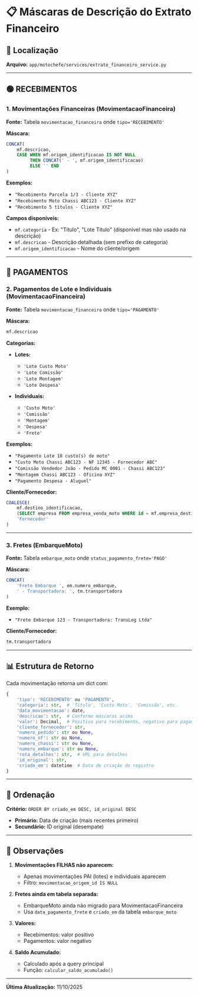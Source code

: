 # 📋 Máscaras de Descrição do Extrato Financeiro

## 📍 Localização
**Arquivo:** `app/motochefe/services/extrato_financeiro_service.py`

---

## 🟢 RECEBIMENTOS

### 1. Movimentações Financeiras (MovimentacaoFinanceira)
**Fonte:** Tabela `movimentacao_financeira` onde `tipo='RECEBIMENTO'`

**Máscara:**
```sql
CONCAT(
    mf.descricao,
    CASE WHEN mf.origem_identificacao IS NOT NULL
         THEN CONCAT(' - ', mf.origem_identificacao)
         ELSE '' END
)
```

**Exemplos:**
- `"Recebimento Parcela 1/3 - Cliente XYZ"`
- `"Recebimento Moto Chassi ABC123 - Cliente XYZ"`
- `"Recebimento 5 títulos - Cliente XYZ"`

**Campos disponíveis:**
- `mf.categoria` - Ex: "Título", "Lote Título" (disponível mas não usado na descrição)
- `mf.descricao` - Descrição detalhada (sem prefixo de categoria)
- `mf.origem_identificacao` - Nome do cliente/origem

---

## 🔴 PAGAMENTOS

### 2. Pagamentos de Lote e Individuais (MovimentacaoFinanceira)
**Fonte:** Tabela `movimentacao_financeira` onde `tipo='PAGAMENTO'`

**Máscara:**
```sql
mf.descricao
```

**Categorias:**
- **Lotes:**
  - `'Lote Custo Moto'`
  - `'Lote Comissão'`
  - `'Lote Montagem'`
  - `'Lote Despesa'`

- **Individuais:**
  - `'Custo Moto'`
  - `'Comissão'`
  - `'Montagem'`
  - `'Despesa'`
  - `'Frete'`

**Exemplos:**
- `"Pagamento Lote 10 custo(s) de moto"`
- `"Custo Moto Chassi ABC123 - NF 12345 - Fornecedor ABC"`
- `"Comissão Vendedor João - Pedido MC 0001 - Chassi ABC123"`
- `"Montagem Chassi ABC123 - Oficina XYZ"`
- `"Pagamento Despesa - Aluguel"`

**Cliente/Fornecedor:**
```sql
COALESCE(
    mf.destino_identificacao,
    (SELECT empresa FROM empresa_venda_moto WHERE id = mf.empresa_destino_id),
    'Fornecedor'
)
```

---

### 3. Fretes (EmbarqueMoto)
**Fonte:** Tabela `embarque_moto` onde `status_pagamento_frete='PAGO'`

**Máscara:**
```sql
CONCAT(
    'Frete Embarque ', em.numero_embarque,
    ' - Transportadora: ', tm.transportadora
)
```

**Exemplo:**
- `"Frete Embarque 123 - Transportadora: TransLog Ltda"`

**Cliente/Fornecedor:**
```sql
tm.transportadora
```

---

## 📊 Estrutura de Retorno

Cada movimentação retorna um dict com:

```python
{
    'tipo': 'RECEBIMENTO' ou 'PAGAMENTO',
    'categoria': str,  # 'Título', 'Custo Moto', 'Comissão', etc.
    'data_movimentacao': date,
    'descricao': str,  # Conforme máscaras acima
    'valor': Decimal,  # Positivo para recebimento, negativo para pagamento
    'cliente_fornecedor': str,
    'numero_pedido': str ou None,
    'numero_nf': str ou None,
    'numero_chassi': str ou None,
    'numero_embarque': str ou None,
    'rota_detalhes': str,  # URL para detalhes
    'id_original': str,
    'criado_em': datetime  # Data de criação do registro
}
```

---

## 🔄 Ordenação

**Critério:** `ORDER BY criado_em DESC, id_original DESC`

- **Primário:** Data de criação (mais recentes primeiro)
- **Secundário:** ID original (desempate)

---

## 📝 Observações

1. **Movimentações FILHAS não aparecem:**
   - Apenas movimentações PAI (lotes) e individuais aparecem
   - Filtro: `movimentacao_origem_id IS NULL`

2. **Fretes ainda em tabela separada:**
   - EmbarqueMoto ainda não migrado para MovimentacaoFinanceira
   - Usa `data_pagamento_frete` e `criado_em` da tabela `embarque_moto`

3. **Valores:**
   - Recebimentos: valor positivo
   - Pagamentos: valor negativo

4. **Saldo Acumulado:**
   - Calculado após a query principal
   - Função: `calcular_saldo_acumulado()`

---

**Última Atualização:** 11/10/2025
